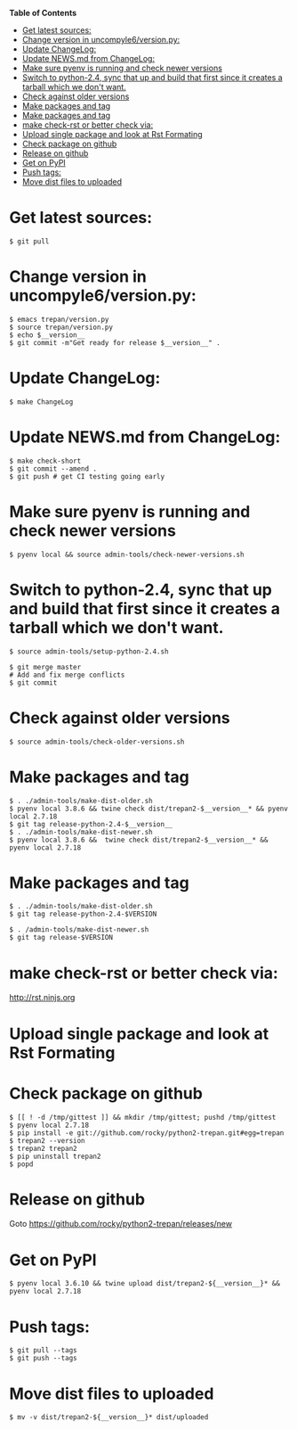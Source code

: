 <!-- markdown-toc start - Don't edit this section. Run M-x markdown-toc-refresh-toc -->
**Table of Contents**

- [Get latest sources:](#get-latest-sources)
- [Change version in uncompyle6/version.py:](#change-version-in-uncompyle6versionpy)
- [Update ChangeLog:](#update-changelog)
- [Update NEWS.md from ChangeLog:](#update-newsmd-from-changelog)
- [Make sure pyenv is running and check newer versions](#make-sure-pyenv-is-running-and-check-newer-versions)
- [Switch to python-2.4, sync that up and build that first since it creates a tarball which we don't want.](#switch-to-python-24-sync-that-up-and-build-that-first-since-it-creates-a-tarball-which-we-dont-want)
- [Check against older versions](#check-against-older-versions)
- [Make packages and tag](#make-packages-and-tag)
- [Make packages and tag](#make-packages-and-tag-1)
- [make check-rst or better check via:](#make-check-rst-or-better-check-via)
- [Upload single package and look at Rst Formating](#upload-single-package-and-look-at-rst-formating)
- [Check package on github](#check-package-on-github)
- [Release on github](#release-on-github)
- [Get on PyPI](#get-on-pypi)
- [Push tags:](#push-tags)
- [Move dist files to uploaded](#move-dist-files-to-uploaded)

<!-- markdown-toc end -->
# Get latest sources:

    $ git pull

# Change version in uncompyle6/version.py:

	$ emacs trepan/version.py
    $ source trepan/version.py
    $ echo $__version__
    $ git commit -m"Get ready for release $__version__" .

# Update ChangeLog:

    $ make ChangeLog

#  Update NEWS.md from ChangeLog:

    $ make check-short
    $ git commit --amend .
    $ git push # get CI testing going early

# Make sure pyenv is running and check newer versions

    $ pyenv local && source admin-tools/check-newer-versions.sh


# Switch to python-2.4, sync that up and build that first since it creates a tarball which we don't want.

    $ source admin-tools/setup-python-2.4.sh

    $ git merge master
	# Add and fix merge conflicts
	$ git commit

# Check against older versions

    $ source admin-tools/check-older-versions.sh

# Make packages and tag

    $ . ./admin-tools/make-dist-older.sh
	$ pyenv local 3.8.6 && twine check dist/trepan2-$__version__* && pyenv local 2.7.18
    $ git tag release-python-2.4-$__version__
    $ . ./admin-tools/make-dist-newer.sh
	$ pyenv local 3.8.6 &&  twine check dist/trepan2-$__version__* && pyenv local 2.7.18

# Make packages and tag

    $ . ./admin-tools/make-dist-older.sh
    $ git tag release-python-2.4-$VERSION

    $ . /admin-tools/make-dist-newer.sh
    $ git tag release-$VERSION

# make check-rst or better check via:

http://rst.ninjs.org

# Upload single package and look at Rst Formating

# Check package on github

	$ [[ ! -d /tmp/gittest ]] && mkdir /tmp/gittest; pushd /tmp/gittest
	$ pyenv local 2.7.18
	$ pip install -e git://github.com/rocky/python2-trepan.git#egg=trepan
 	$ trepan2 --version
 	$ trepan2 trepan2
	$ pip uninstall trepan2
	$ popd

# Release on github

Goto https://github.com/rocky/python2-trepan/releases/new

# Get on PyPI

	$ pyenv local 3.6.10 && twine upload dist/trepan2-${__version__}* && pyenv local 2.7.18
# Push tags:

    $ git pull --tags
    $ git push --tags

# Move dist files to uploaded

	$ mv -v dist/trepan2-${__version__}* dist/uploaded
